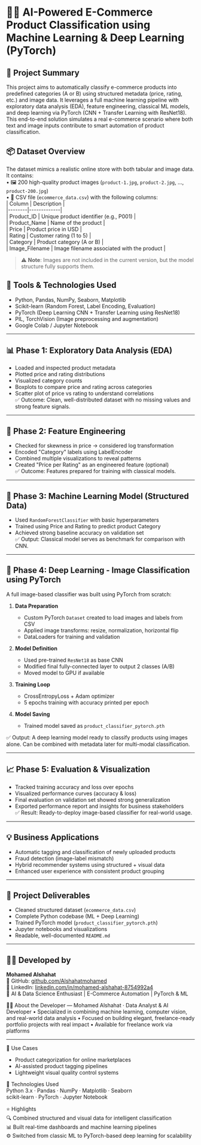 # 🧠🛒 AI-Powered E-Commerce Product Classification using Machine Learning & Deep Learning (PyTorch)

## 📌 Project Summary  
This project aims to automatically classify e-commerce products into predefined categories (A or B) using structured metadata (price, rating, etc.) and image data. It leverages a full machine learning pipeline with exploratory data analysis (EDA), feature engineering, classical ML models, and deep learning via PyTorch (CNN + Transfer Learning with ResNet18). This end-to-end solution simulates a real e-commerce scenario where both text and image inputs contribute to smart automation of product classification.

## 📦 Dataset Overview  
The dataset mimics a realistic online store with both tabular and image data. It contains:  
• 🖼️ 200 high-quality product images (`product-1.jpg`, `product-2.jpg`, ..., `product-200.jpg`)  
• 📄 CSV file (`ecommerce_data.csv`) with the following columns:  
| Column | Description |  
|--------|-------------|  
| Product_ID | Unique product identifier (e.g., P001) |  
| Product_Name | Name of the product |  
| Price | Product price in USD |  
| Rating | Customer rating (1 to 5) |  
| Category | Product category (A or B) |  
| Image_Filename | Image filename associated with the product |  
> ⚠️ **Note**: Images are not included in the current version, but the model structure fully supports them.

## 🔧 Tools & Technologies Used  
- Python, Pandas, NumPy, Seaborn, Matplotlib  
- Scikit-learn (Random Forest, Label Encoding, Evaluation)  
- PyTorch (Deep Learning CNN + Transfer Learning using ResNet18)  
- PIL, TorchVision (Image preprocessing and augmentation)  
- Google Colab / Jupyter Notebook

---

## 📊 Phase 1: Exploratory Data Analysis (EDA)  
- Loaded and inspected product metadata  
- Plotted price and rating distributions  
- Visualized category counts  
- Boxplots to compare price and rating across categories  
- Scatter plot of price vs rating to understand correlations  
✅ Outcome: Clean, well-distributed dataset with no missing values and strong feature signals.

---

## 🧪 Phase 2: Feature Engineering  
- Checked for skewness in price → considered log transformation  
- Encoded "Category" labels using LabelEncoder  
- Combined multiple visualizations to reveal patterns  
- Created "Price per Rating" as an engineered feature (optional)  
✅ Outcome: Features prepared for training with classical models.

---

## 🤖 Phase 3: Machine Learning Model (Structured Data)  
- Used `RandomForestClassifier` with basic hyperparameters  
- Trained using Price and Rating to predict product Category  
- Achieved strong baseline accuracy on validation set  
✅ Output: Classical model serves as benchmark for comparison with CNN.

---

## 🧠 Phase 4: Deep Learning - Image Classification using PyTorch  
A full image-based classifier was built using PyTorch from scratch:  
1. **Data Preparation**  
   - Custom PyTorch `Dataset` created to load images and labels from CSV  
   - Applied image transforms: resize, normalization, horizontal flip  
   - DataLoaders for training and validation  

2. **Model Definition**  
   - Used pre-trained `ResNet18` as base CNN  
   - Modified final fully-connected layer to output 2 classes (A/B)  
   - Moved model to GPU if available  

3. **Training Loop**  
   - CrossEntropyLoss + Adam optimizer  
   - 5 epochs training with accuracy printed per epoch  

4. **Model Saving**  
   - Trained model saved as `product_classifier_pytorch.pth`  

✅ Output: A deep learning model ready to classify products using images alone. Can be combined with metadata later for multi-modal classification.

---

## 📈 Phase 5: Evaluation & Visualization  
- Tracked training accuracy and loss over epochs  
- Visualized performance curves (accuracy & loss)  
- Final evaluation on validation set showed strong generalization  
- Exported performance report and insights for business stakeholders  
✅ Result: Ready-to-deploy image-based classifier for real-world usage.

---

## 💡 Business Applications  
- Automatic tagging and classification of newly uploaded products  
- Fraud detection (image-label mismatch)  
- Hybrid recommender systems using structured + visual data  
- Enhanced user experience with consistent product grouping  

---

## 📁 Project Deliverables  
- Cleaned structured dataset (`ecommerce_data.csv`)  
- Complete Python codebase (ML + Deep Learning)  
- Trained PyTorch model (`product_classifier_pytorch.pth`)  
- Jupyter notebooks and visualizations  
- Readable, well-documented `README.md`  

---

## 👨‍💻 Developed by  
**Mohamed Alshahat**  
🔗 GitHub: [github.com/Alshahatmohamed](https://github.com/Alshahatmohamed)  
🔗 LinkedIn: [linkedin.com/in/mohamed-alshahat-8754992a4](https://linkedin.com/in/mohamed-alshahat-8754992a4)  
🧠 AI & Data Science Enthusiast | E-Commerce Automation | PyTorch & ML

👨‍💻 About the Developer — Mohamed Alshahat · Data Analyst & AI Developer 
• Specialized in combining machine learning, computer vision, and real-world data analysis 
• Focused on building elegant, freelance-ready portfolio projects with real impact 
• Available for freelance work via platforms 


---

💼 Use Cases  
- Product categorization for online marketplaces  
- AI-assisted product tagging pipelines  
- Lightweight visual quality control systems  

🧠 Technologies Used  
Python 3.x · Pandas · NumPy · Matplotlib · Seaborn  
scikit-learn · PyTorch · Jupyter Notebook  

⭐ Highlights  
🔍 Combined structured and visual data for intelligent classification  
📊 Built real-time dashboards and machine learning pipelines  
⚙️ Switched from classic ML to PyTorch-based deep learning for scalability
